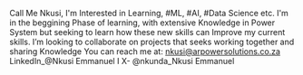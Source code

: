 Call Me Nkusi, 
I'm Interested in Learning, #ML, #AI, #Data Science etc.
I'm in the beggining Phase of learning, with extensive Knowledge in Power System but seeking to learn how these new skills can Improve my current skills. 
I’m looking to collaborate on projects that seeks working together and sharing Knowledge
You can reach me at: nkusi@arpowersolutions.co.za
LinkedIn_@Nkusi Emmanuel     I     X- @nkunda_Nkusi Emmanuel
<!---
Nkusi1984/Nkusi1984 is a ✨ special ✨ repository because its `README.md` (this file) appears on your GitHub profile.
You can click the Preview link to take a look at your changes.
--->
